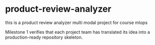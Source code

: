 # product-review-analyzer
this is a product review analyzer multi modal project for course mlops

Milestone 1 verifies that each project team has translated its idea into a production-ready
repository skeleton.